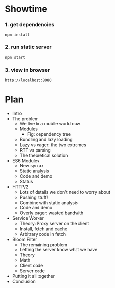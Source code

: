 # Showtime

### 1. get dependencies

    npm install

### 2. run static server

    npm start

### 3. view in browser

    http://localhost:8080

# Plan

* Intro
* The problem
  * We live in a mobile world now
  * Modules
    * Fig: dependency tree
  * Bundling and lazy loading
  * Lazy vs eager: the two extremes
  * RTT vs parsing
  * The theoretical solution
* ES6 Modules
  * New syntax
  * Static analysis
  * Code and demo
  * Status
* HTTP/2
  * Lots of details we don't need to worry about
  * Pushing stuff!
  * Combine with static analysis
  * Code and demo
  * Overly eager: wasted bandwith
* Service Worker
  * Theory: Proxy server on the client
  * Install, fetch and cache
  * Arbitrary code in fetch
* Bloom Filter
  * The remaining problem
  * Letting the server know what we have
  * Theory
  * Math
  * Client code
  * Server code
* Putting it all together
* Conclusion